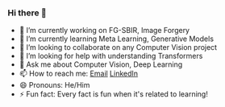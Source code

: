 ### Hi there 👋

<!--
**MaitySubhajit/MaitySubhajit** is a ✨ _special_ ✨ repository because its `README.md` (this file) appears on your GitHub profile.

Here are some ideas to get you started:
-->

- 🔭 I’m currently working on FG-SBIR, Image Forgery
- 🌱 I’m currently learning Meta Learning, Generative Models
- 👯 I’m looking to collaborate on any Computer Vision project
- 🤔 I’m looking for help with understanding Transformers
- 💬 Ask me about Computer Vision, Deep Learning
- 📫 How to reach me: [Email](mailto:smaity.jgec18@gmail.com) [LinkedIn](https://www.linkedin.com/in/subhajit1996maity/)
- 😄 Pronouns: He/Him
- ⚡ Fun fact: Every fact is fun when it's related to learning!

